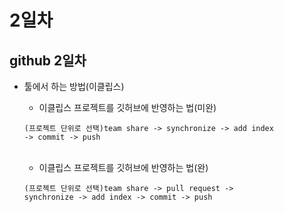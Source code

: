 # 2일차

## github 2일차

- 툴에서 하는 방법(이클립스)

  - 이클립스 프로젝트를 깃허브에 반영하는 법(미완)

  ```
  (프로젝트 단위로 선택)team share -> synchronize -> add index
  -> commit -> push
  ```

  <br />

  - 이클립스 프로젝트를 깃허브에 반영하는 법(완)

  ```
  (프로젝트 단위로 선택)team share -> pull request ->
  synchronize -> add index -> commit -> push
  ```

